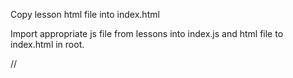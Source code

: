 Copy lesson html file into index.html

Import appropriate js file from lessons into index.js and html file to index.html in root.

//
